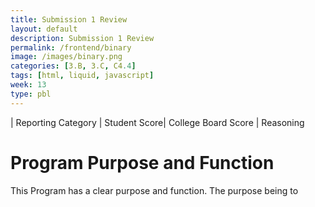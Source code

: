 ```yaml
---
title: Submission 1 Review
layout: default
description: Submission 1 Review
permalink: /frontend/binary
image: /images/binary.png
categories: [3.B, 3.C, C4.4]
tags: [html, liquid, javascript]
week: 13
type: pbl
---
```



| Reporting Category | Student Score| College Board Score	| Reasoning



# Program Purpose and Function

This Program has a clear purpose and function. The purpose being to  